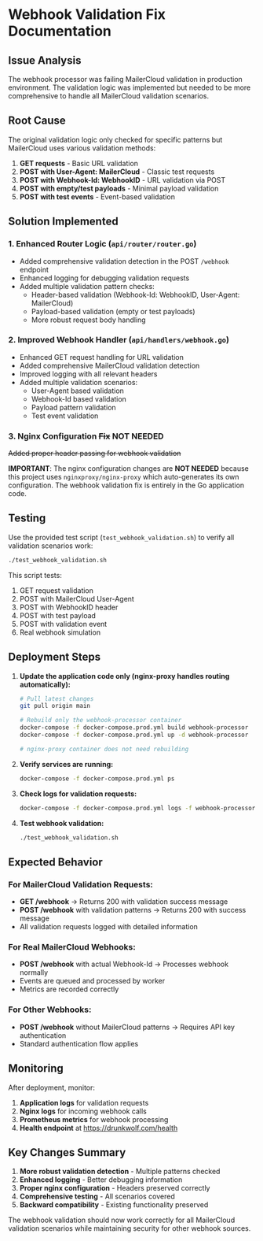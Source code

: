 # Webhook Validation Fix Documentation

## Issue Analysis

The webhook processor was failing MailerCloud validation in production environment. The validation logic was implemented but needed to be more comprehensive to handle all MailerCloud validation scenarios.

## Root Cause

The original validation logic only checked for specific patterns but MailerCloud uses various validation methods:

1. **GET requests** - Basic URL validation
2. **POST with User-Agent: MailerCloud** - Classic test requests
3. **POST with Webhook-Id: WebhookID** - URL validation via POST
4. **POST with empty/test payloads** - Minimal payload validation
5. **POST with test events** - Event-based validation

## Solution Implemented

### 1. Enhanced Router Logic (`api/router/router.go`)

- Added comprehensive validation detection in the POST `/webhook` endpoint
- Enhanced logging for debugging validation requests
- Added multiple validation pattern checks:
  - Header-based validation (Webhook-Id: WebhookID, User-Agent: MailerCloud)
  - Payload-based validation (empty or test payloads)
  - More robust request body handling

### 2. Improved Webhook Handler (`api/handlers/webhook.go`)

- Enhanced GET request handling for URL validation
- Added comprehensive MailerCloud validation detection
- Improved logging with all relevant headers
- Added multiple validation scenarios:
  - User-Agent based validation
  - Webhook-Id based validation
  - Payload pattern validation
  - Test event validation

### 3. Nginx Configuration ~~Fix~~ **NOT NEEDED**

~~Added proper header passing for webhook validation~~ 

**IMPORTANT**: The nginx configuration changes are **NOT NEEDED** because this project uses `nginxproxy/nginx-proxy` which auto-generates its own configuration. The webhook validation fix is entirely in the Go application code.

## Testing

Use the provided test script (`test_webhook_validation.sh`) to verify all validation scenarios work:

```bash
./test_webhook_validation.sh
```

This script tests:
1. GET request validation
2. POST with MailerCloud User-Agent
3. POST with WebhookID header
4. POST with test payload
5. POST with validation event
6. Real webhook simulation

## Deployment Steps

1. **Update the application code only (nginx-proxy handles routing automatically):**
   ```bash
   # Pull latest changes
   git pull origin main
   
   # Rebuild only the webhook-processor container
   docker-compose -f docker-compose.prod.yml build webhook-processor
   docker-compose -f docker-compose.prod.yml up -d webhook-processor
   
   # nginx-proxy container does not need rebuilding
   ```

2. **Verify services are running:**
   ```bash
   docker-compose -f docker-compose.prod.yml ps
   ```

3. **Check logs for validation requests:**
   ```bash
   docker-compose -f docker-compose.prod.yml logs -f webhook-processor
   ```

4. **Test webhook validation:**
   ```bash
   ./test_webhook_validation.sh
   ```

## Expected Behavior

### For MailerCloud Validation Requests:
- **GET /webhook** → Returns 200 with validation success message
- **POST /webhook** with validation patterns → Returns 200 with success message
- All validation requests logged with detailed information

### For Real MailerCloud Webhooks:
- **POST /webhook** with actual Webhook-Id → Processes webhook normally
- Events are queued and processed by worker
- Metrics are recorded correctly

### For Other Webhooks:
- **POST /webhook** without MailerCloud patterns → Requires API key authentication
- Standard authentication flow applies

## Monitoring

After deployment, monitor:

1. **Application logs** for validation requests
2. **Nginx logs** for incoming webhook calls
3. **Prometheus metrics** for webhook processing
4. **Health endpoint** at https://drunkwolf.com/health

## Key Changes Summary

1. **More robust validation detection** - Multiple patterns checked
2. **Enhanced logging** - Better debugging information
3. **Proper nginx configuration** - Headers preserved correctly
4. **Comprehensive testing** - All scenarios covered
5. **Backward compatibility** - Existing functionality preserved

The webhook validation should now work correctly for all MailerCloud validation scenarios while maintaining security for other webhook sources.
